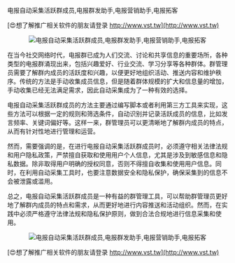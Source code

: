 电报自动采集活跃群成员,电报群发助手,电报营销助手,电报拓客

[😍想了解推广相关软件的朋友请登录 http://www.vst.tw](http://www.vst.tw)

 <center><img src="https://vst.tw/MP4/tuiguang/png/1.png" alt="电报自动采集活跃群成员,电报群发助手,电报营销助手,电报拓客"></center>

在当今社交网络时代，电报群已成为人们交流、讨论和共享信息的重要场所，各种类型的电报群涌现出来，包括兴趣爱好、行业交流、学习分享等各种群体。群管理员需要了解群内成员的活跃度和兴趣，以便更好地组织活动、推送内容和维护秩序。传统的方法是手动收集成员信息，但是随着群体规模的扩大和信息量的增加，手动收集已经无法满足需求，因此自动采集成为了一种有效的选择。

电报自动采集活跃群成员的方法主要通过编写脚本或者利用第三方工具来实现，这些方法可以根据一定的规则和筛选条件，自动识别并记录活跃成员的信息，比如发言频率、关键词偏好等。这样一来，群管理员可以更清晰地了解群内成员的特点，从而有针对性地进行管理和运营。

然而，需要强调的是，在进行电报自动采集活跃群成员时，必须遵守相关法律法规和用户隐私政策，严禁擅自获取和使用用户个人信息，尤其是涉及到敏感信息和隐私数据。除非取得用户明确的授权同意，否则不得擅自收集和使用用户信息。同时，在利用自动采集工具时，也要注意数据安全和隐私保护，确保采集到的信息不会被泄露或滥用。

总之，电报自动采集活跃群成员是一种有益的群管理工具，可以帮助群管理员更好地了解群内成员的特点和需求，从而更好地进行内容推送和活动组织。然而，在实践中必须严格遵守法律法规和隐私保护原则，做到合法合规地进行信息采集和使用。

 <center><img src="https://vst.tw/MP4/tuiguang/png/0.png" alt="电报自动采集活跃群成员,电报群发助手,电报营销助手,电报拓客"></center>

[😍想了解推广相关软件的朋友请登录 http://www.vst.tw](http://www.vst.tw)



